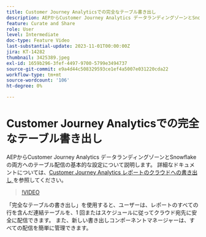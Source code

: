```yaml
---
title: Customer Journey Analyticsでの完全なテーブル書き出し
description: AEPからCustomer Journey Analytics データランディングゾーンとSnowflakeの両方へのテーブル配信の基本的な設定について説明します。
feature: Curate and Share
role: User
level: Intermediate
doc-type: Feature Video
last-substantial-update: 2023-11-01T00:00:00Z
jira: KT-14282
thumbnail: 3425389.jpeg
exl-id: 1659b296-3fef-4497-9700-5799e3494737
source-git-commit: e9a4d44c508329593ce1ef4a5007e031220cda22
workflow-type: tm+mt
source-wordcount: '106'
ht-degree: 0%

---
```


# Customer Journey Analyticsでの完全なテーブル書き出し

AEPからCustomer Journey Analytics データランディングゾーンとSnowflakeの両方へのテーブル配信の基本的な設定について説明します。 詳細なドキュメントについては、[Customer Journey Analytics レポートのクラウドへの書き出し ](https://experienceleague.adobe.com/docs/analytics-platform/using/cja-workspace/export/export-cloud.html?lang=ja) を参照してください。

>[!VIDEO](https://video.tv.adobe.com/v/3425389/?learn=on)

「完全なテーブルの書き出し」を使用すると、ユーザーは、レポートのすべての行を含んだ連結テーブルを、1 回またはスケジュールに従ってクラウド宛先に安全に配信できます。  また、新しい書き出しコンポーネントマネージャーは、すべての配信を簡単に管理できます。
